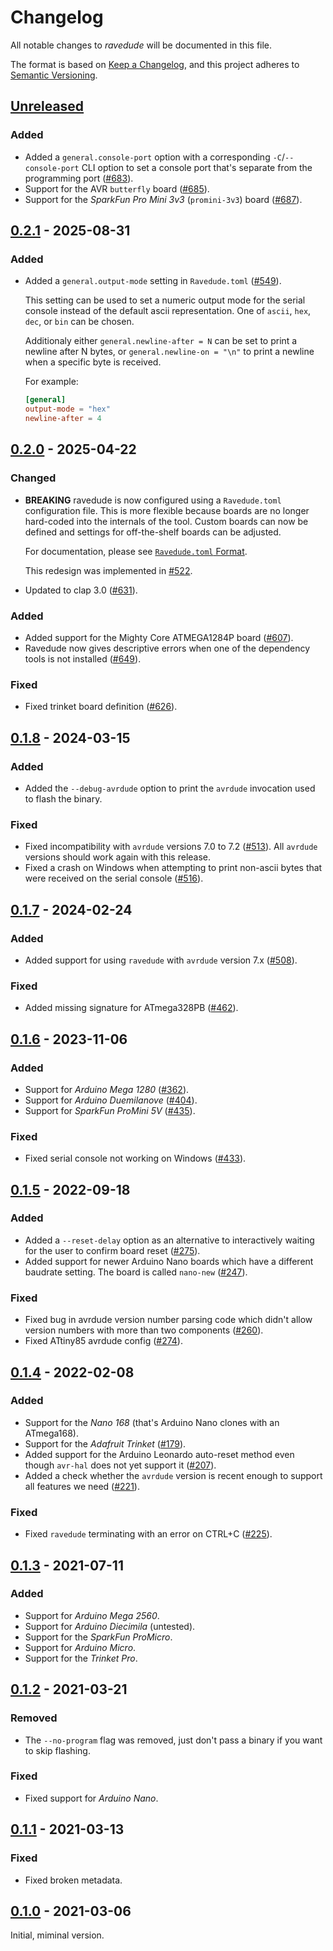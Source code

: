 # Changelog
All notable changes to *ravedude* will be documented in this file.

The format is based on [Keep a Changelog](https://keepachangelog.com/en/1.0.0/),
and this project adheres to [Semantic Versioning](https://semver.org/spec/v2.0.0.html).

## [Unreleased]
### Added
- Added a `general.console-port` option with a corresponding
  `-C`/`--console-port` CLI option to set a console port that's separate from
  the programming port ([#683]).
- Support for the AVR `butterfly` board ([#685]).
- Support for the _SparkFun Pro Mini 3v3_ (`promini-3v3`) board ([#687]).

[#683]: https://github.com/Rahix/avr-hal/pull/683
[#685]: https://github.com/Rahix/avr-hal/pull/685
[#687]: https://github.com/Rahix/avr-hal/pull/687


## [0.2.1] - 2025-08-31
### Added
- Added a `general.output-mode` setting in `Ravedude.toml` ([#549]).

  This setting can be used to set a numeric output mode for the serial console
  instead of the default ascii representation.  One of `ascii`, `hex`, `dec`,
  or `bin` can be chosen.

  Additionaly either `general.newline-after = N` can be set to print a newline
  after N bytes, or `general.newline-on = "\n"` to print a newline when a
  specific byte is received.

  For example:
  ```toml
  [general]
  output-mode = "hex"
  newline-after = 4
  ```

[#549]: https://github.com/Rahix/avr-hal/pull/549


## [0.2.0] - 2025-04-22
### Changed
- **BREAKING** ravedude is now configured using a `Ravedude.toml` configuration
  file.  This is more flexible because boards are no longer hard-coded into the
  internals of the tool.  Custom boards can now be defined and settings for
  off-the-shelf boards can be adjusted.

  For documentation, please see [`Ravedude.toml` Format](https://github.com/Rahix/avr-hal/blob/main/ravedude/README.md#ravedudetoml-format).

  This redesign was implemented in [#522].
- Updated to clap 3.0 ([#631]).

### Added
- Added support for the Mighty Core ATMEGA1284P board ([#607]).
- Ravedude now gives descriptive errors when one of the dependency tools is not
  installed ([#649]).

### Fixed
- Fixed trinket board definition ([#626]).

[#522]: https://github.com/Rahix/avr-hal/pull/522
[#607]: https://github.com/Rahix/avr-hal/pull/607
[#626]: https://github.com/Rahix/avr-hal/pull/626
[#631]: https://github.com/Rahix/avr-hal/pull/631
[#649]: https://github.com/Rahix/avr-hal/pull/649


## [0.1.8] - 2024-03-15
### Added
- Added the `--debug-avrdude` option to print the `avrdude` invocation used to
  flash the binary.

### Fixed
- Fixed incompatibility with `avrdude` versions 7.0 to 7.2 ([#513]).  All
  `avrdude` versions should work again with this release.
- Fixed a crash on Windows when attempting to print non-ascii bytes that were
  received on the serial console ([#516]).

[#513]: https://github.com/Rahix/avr-hal/pull/513
[#516]: https://github.com/Rahix/avr-hal/pull/516


## [0.1.7] - 2024-02-24
### Added
- Added support for using `ravedude` with `avrdude` version 7.x ([#508]).

### Fixed
- Added missing signature for ATmega328PB ([#462]).

[#462]: https://github.com/Rahix/avr-hal/pull/462
[#508]: https://github.com/Rahix/avr-hal/pull/508


## [0.1.6] - 2023-11-06
### Added
- Support for *Arduino Mega 1280* ([#362]).
- Support for *Arduino Duemilanove* ([#404]).
- Support for *SparkFun ProMini 5V* ([#435]).

### Fixed
- Fixed serial console not working on Windows ([#433]).

[#362]: https://github.com/Rahix/avr-hal/pull/362
[#404]: https://github.com/Rahix/avr-hal/pull/404
[#433]: https://github.com/Rahix/avr-hal/pull/433
[#435]: https://github.com/Rahix/avr-hal/pull/435


## [0.1.5] - 2022-09-18
### Added
- Added a `--reset-delay` option as an alternative to interactively waiting
  for the user to confirm board reset ([#275]).
- Added support for newer Arduino Nano boards which have a different baudrate setting.
  The board is called `nano-new` ([#247]).

### Fixed
- Fixed bug in avrdude version number parsing code which didn't allow version
  numbers with more than two components ([#260]).
- Fixed ATtiny85 avrdude config ([#274]).

[#247]: https://github.com/Rahix/avr-hal/pull/247
[#260]: https://github.com/Rahix/avr-hal/pull/260
[#274]: https://github.com/Rahix/avr-hal/pull/274
[#275]: https://github.com/Rahix/avr-hal/pull/275


## [0.1.4] - 2022-02-08
### Added
- Support for the *Nano 168* (that's Arduino Nano clones with an ATmega168).
- Support for the *Adafruit Trinket* ([#179]).
- Added support for the Arduino Leonardo auto-reset method even though
  `avr-hal` does not yet support it ([#207]).
- Added a check whether the `avrdude` version is recent enough to support all
  features we need ([#221]).

### Fixed
- Fixed `ravedude` terminating with an error on CTRL+C ([#225]).

[#179]: https://github.com/Rahix/avr-hal/pull/179
[#207]: https://github.com/Rahix/avr-hal/pull/207
[#221]: https://github.com/Rahix/avr-hal/pull/221
[#225]: https://github.com/Rahix/avr-hal/pull/225


## [0.1.3] - 2021-07-11
### Added
- Support for *Arduino Mega 2560*.
- Support for *Arduino Diecimila* (untested).
- Support for the *SparkFun ProMicro*.
- Support for *Arduino Micro*.
- Support for the *Trinket Pro*.


## [0.1.2] - 2021-03-21
### Removed
- The `--no-program` flag was removed, just don't pass a binary if you want to
  skip flashing.

### Fixed
- Fixed support for *Arduino Nano*.


## [0.1.1] - 2021-03-13
### Fixed
- Fixed broken metadata.


## [0.1.0] - 2021-03-06
Initial, miminal version.


[Unreleased]: https://github.com/rahix/avr-hal/compare/ravedude-0.2.1...HEAD
[0.2.1]: https://github.com/rahix/avr-hal/compare/ravedude-0.2.0...ravedude-0.2.1
[0.2.0]: https://github.com/rahix/avr-hal/compare/ravedude-0.1.8...ravedude-0.2.0
[0.1.8]: https://github.com/rahix/avr-hal/compare/ravedude-0.1.7...ravedude-0.1.8
[0.1.7]: https://github.com/rahix/avr-hal/compare/ravedude-0.1.6...ravedude-0.1.7
[0.1.6]: https://github.com/rahix/avr-hal/compare/ravedude-0.1.5...ravedude-0.1.6
[0.1.5]: https://github.com/rahix/avr-hal/compare/ravedude-0.1.4...ravedude-0.1.5
[0.1.4]: https://github.com/rahix/avr-hal/compare/ravedude-0.1.3...ravedude-0.1.4
[0.1.3]: https://github.com/rahix/avr-hal/compare/ravedude-0.1.2...ravedude-0.1.3
[0.1.2]: https://github.com/rahix/avr-hal/compare/ravedude-0.1.1...ravedude-0.1.2
[0.1.1]: https://github.com/rahix/avr-hal/compare/ravedude-0.1.0...ravedude-0.1.1
[0.1.0]: https://github.com/rahix/avr-hal/releases/tag/ravedude-0.1.0
